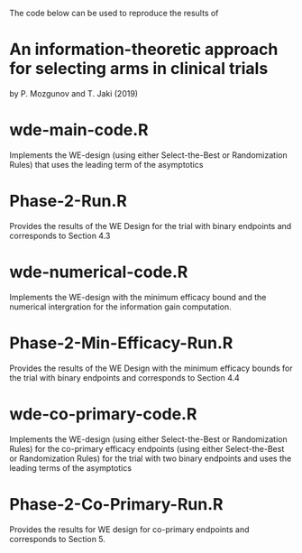 The code below can be used to reproduce the results of
# An information-theoretic approach for selecting arms in clinical trials
 by P. Mozgunov and T. Jaki (2019)

# wde-main-code.R
Implements the WE-design (using either Select-the-Best or Randomization Rules) that uses the leading term of the asymptotics

# Phase-2-Run.R
Provides the results of the WE Design for the trial with binary endpoints
and corresponds to Section 4.3

# wde-numerical-code.R
Implements the WE-design with the minimum efficacy bound and the numerical intergration for the information gain
computation.

# Phase-2-Min-Efficacy-Run.R
Provides the results of the WE Design with the minimum efficacy bounds for the trial with binary endpoints and corresponds
to Section 4.4

# wde-co-primary-code.R
Implements the WE-design (using either Select-the-Best or Randomization Rules) for the co-primary efficacy endpoints (using either Select-the-Best or Randomization Rules) 
for the trial with two binary endpoints and uses the leading terms of the asymptotics

# Phase-2-Co-Primary-Run.R
Provides the results for WE design for co-primary endpoints and corresponds to Section 5.


